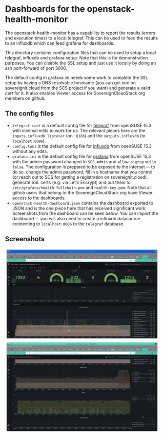 # Dashboards for the openstack-health-monitor

The openstack-health-monitor has a capability to report the results (errors
and execution times) to a local telegraf. This can be used to feed the results
to an influxdb which can feed grafana for dashboards.

This directory contains configuration files that can be used to setup a local
telegraf, influxdb and grafana setup. Note that this is for demonstration
purposes. You can disable the SSL setup and just use it locally by doing
an ssh port-forward of port 3000.

The default config in grafana.ini needs some work to complete the SSL setup
by having a DNS resolvable hostname (you can get one on sovereignit.cloud
from the SCS project if you want) and generate a valid cert for it.
It also enables Viewer access for SovereignCloudStack org members on github.

## The config files

* `telegraf.conf` is a default config file for [telegraf](https://www.influxdata.com/time-series-platform/telegraf/)
  from openSUSE 15.3 with minimal edits to work for us. The relevant pieces here are the
  `inputs.influxdb_listener` (on `:8186`) and the `outputs.influxdb` (to `localhost:8086`).
* `config.toml` is the default config file for [influxdb](https://www.influxdata.com/time-series-platform/)
  from openSUSE 15.3 without any edits.
* `grafana.ini` is the default config file for [grafana](https://grafana.com/)
  from openSUSE 15.3 with the admin password changed to `SCS_Admin` and `allow_signup` set to `false`.
  The configuration is prepared to be exposed to the internet -- to do so, change the admin password,
  fill in a hostname that you control (or reach out to SCS for getting a registration on sovereignit.cloud),
  generate SSL certs (e.g. via Let's Encrypt) and put them to `/etc/grafana/health-fullchain.pem`
  and `health-key.pem`. Note that all github users that belong to the SovereignCloudStack org
  have Viewer access to the dashboards.
* `openstack-health-dashboard.json` contains the dashboard exported to JSON and is the one piece here
  that has received significant work. Screenshots from the dashboard can be seen below. You can import
  the dashboard -- you will also need to create a influxdb datasource connecting to `localhost:8086` to
  the `telegraf` database.

## Screenshots

![](SCS1-gxscshm-20220502.png)
![](SCS2-gxscshm-20220502.png)
